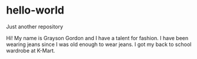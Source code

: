 # hello-world
Just another repository

Hi! My name is Grayson Gordon and I have a talent for fashion. I have been wearing jeans since I was old enough to wear jeans. I got my back to school wardrobe at K-Mart.
